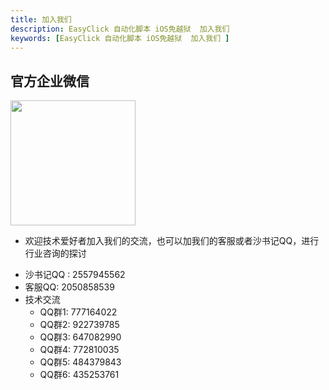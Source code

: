 ```yaml
---
title: 加入我们
description: EasyClick 自动化脚本 iOS免越狱  加入我们 
keywords: [EasyClick 自动化脚本 iOS免越狱  加入我们 ]
---
```


## 官方企业微信
<img src="/img/qywx.png" width="200px"/>

- 欢迎技术爱好者加入我们的交流，也可以加我们的客服或者沙书记QQ，进行行业咨询的探讨

* 沙书记QQ : 2557945562
* 客服QQ: 2050858539
* 技术交流 
    * QQ群1:  777164022
    * QQ群2:  922739785
    * QQ群3:  647082990
    * QQ群4:  772810035
    * QQ群5: 484379843
    * QQ群6:  435253761


